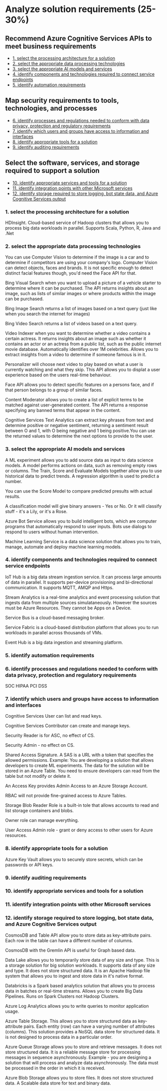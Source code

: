 # Analyze solution requirements (25-30%)

## Recommend Azure Cognitive Services APIs to meet business requirements
* [1. select the processing architecture for a solution](#1-select-the-processing-architecture-for-a-solution)
* [2. select the appropriate data processing technologies](#2-select-the-appropriate-data-processing-technologies)
* [3. select the appropriate AI models and services](#3-select-the-appropriate-AI-models-and-services)
* [4. identify components and technologies required to connect service endpoints](#4-identify-components-and-technologies-required-to-connect-service-endpoints)
* [5. identify automation requirements](#5-identify-automation-requirements)

## Map security requirements to tools, technologies, and processes
* [6. identify processes and regulations needed to conform with data privacy, protection and regulatory requirements](#6-identify-processes-and-regulations-needed-to-conform-with-data-privacy-protection-and-regulatory-requirements)
* [7. identify which users and groups have access to information and interfaces](#7-identify-which-users-and-groups-have-access-to-information-and-interfaces)
* [8. identify appropriate tools for a solution](#8-identify-appropriate-tools-for-a-solution)
* [9. identify auditing requirements](#9-identify-auditing-requirements)

## Select the software, services, and storage required to support a solution
* [10. identify appropriate services and tools for a solution](#10-identify-appropriate-services-and-tools-for-a-solution)
* [11. identify integration points with other Microsoft services](#11-identify-integration-points-with-other-Microsoft-services)
* [12. identify storage required to store logging, bot state data, and Azure Cognitive Services output](#12-identify-storage-required-to-store-logging-bot-state-data-and-Azure-Cognitive-Services-output)


### 1. select the processing architecture for a solution

HDInsight. Cloud-based service of Hadoop clusters that allows you to process big data workloads in parallel. Supports Scala, Python, R, Java and .Net

### 2. select the appropriate data processing technologies

You can use Computer Vision to determine if the image is a car and to determine if competitors are using your company's logo. Computer Vision can detect objects, faces and brands. It is not specific enough to detect distinct facial features though, you'd need the Face API for that.

Bing Visual Search when you want to upload a picture of a vehicle starter to determine where it can be purchased. The API returns insights about an image, such as lists of similar images or where products within the image can be purchased.

Bing Image Search returns a list of images based on a text query (just like when you search the internet for images)

Bing Video Search returns a list of videos based on a text query.

Video Indexer when you want to determine whether a video contains a certain actress. It returns insights about an image such as whether it contains an actor or an actress from a public list, such as the public internet movie database. Automatically identifies over 1M celebrities. Allows you to extract insights from a video to determine if someone famous is in it.

Personalizer will choose next video to play based on what a user is currently watching and what they skip. This API allows you to displat a user experience based on the users real-time behaviour.

Face API allows you to detect specific features on a persons face, and if that person belongs to a group of similar faces.

Content Moderator allows you to create a list of explicit terms to be matched against user-generated content. The API returns a response specifying any banned terms that appear in the content.

Cognitive Services Text Analytics can extract key phrases from text and determine positive or negative sentiment, returning a sentiment result between O and 1, with O being negative and 1 being positive.You can use the returned values to determine the next options to provide to the user.

### 3. select the appropriate AI models and services

A ML experiment allows you to add source data as input to data science models. A model performs actions on data, such as removing empty rows or columns. The Train, Score and Evaluate Models together allow you to use historical data to predict trends. A regression algorithm is used to predict a number. 

You can use the Score Model to compare predicted presults with actual results.

A classification model will give binary answers - Yes or No. Or it will classify stuff - it's a Lily, or it's a Rose.

Azure Bot Service allows you to build intelligent bots, which are computer programs that automatically respond to user inputs. Bots use dialogs to respond to users without human intervention.

Machine Learning Service is a data science solution that allows you to train, manage, automate and deploy machine learning models.

### 4. identify components and technologies required to connect service endpoints

IoT Hub is a big data stream ingestion service. It can process large amounts of data in parallel. It supports per-device provisioning and bi-directional communication. It supports MQTT, AMQP and Https.

Stream Analytics is a real-time analytics and event processing solution that ingests data from multiple sources simulataneously. However the sources must be Azure Resources. They cannot be Apps on a Device.

Service Bus is a cloud-based messaging broker. 

Service Fabric is a cloud-based distribution platform that allows you to run workloads in parallel across thousands of VMs.

Event Hub is a big data ingestion and streaming platform.

### 5. identify automation requirements


### 6. identify processes and regulations needed to conform with data privacy, protection and regulatory requirements

SOC
HIPAA
PCI DSS


### 7. identify which users and groups have access to information and interfaces

Cognitive Services User can list and read keys.

Cognitive Services Contributor can create and manage keys.

Security Reader is for ASC, no effect of CS.

Security Admin - no effect on CS.

Shared Access Signature. A SAS is a URL with a token that specifies the allowed permissions. Example: You are developing a solution that allows developers to create ML experiments. The data for the solution will be stored in an Azure Table. You need to ensure developers can read from the table but not modify or delete it.

An Access Key provides Admin Access to an Azure Storage Account.

RBAC will not provide fine-grained access to Azure Tables.

Storage Blob Reader Role is a built-in tole that allows accounts to read and list storage containers and blobs.

Owner role can manage everything.

User Access Admin role - grant or deny access to other users for Azure resources. 


### 8. identify appropriate tools for a solution

Azure Key Vault allows you to securely store secrets, which can be passwords or API keys.

### 9. identify auditing requirements


### 10. identify appropriate services and tools for a solution

### 11. identify integration points with other Microsoft services

### 12. identify storage required to store logging, bot state data, and Azure Cognitive Services output

CosmosDB and Table API allow you to store data as key-attribute pairs. Each row in the table can have a different number of columns.

CosmosDB with the Gremlin API is useful for Graph based data.

Data Lake allows you to temporarily store data of any size and type. This is a storage solution for big solution workloads. It supports data of any size and type. It does not store structured data. It is an Apache Hadoop file system that allows you to ingest and store data in it's native format.

Databricks is a Spark based analytics solution that allows you to process data in batches or real-time streams. Allows you to create Big Data Pipelines. Runs on Spark Clusters not Hadoop Clusters.

Azure Log Analytics allows you to write queries to monitor application usage.

Azure Table Storage. This allows you to store structured data as key-attribute pairs. Each entity (row) can have a varying number of attributes (columns). This solution provides a NoSQL data store for structured data. It is not designed to process data in a particular order.

Azure Queue Storage allows you to store and retrieve messages. It does not store structured data. It is a reliable message store for processing messages in sequence asynchronously. Example - you are designing a solution that will process and analyze data asynchronously. The data must be processed in the order in which it is received.

Azure Blob Storage allows you to store files. It does not store structured data. A Scalable data store for text and binary data. 